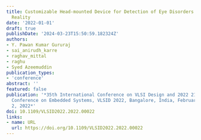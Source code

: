 ```yaml
---
title: Customizable Head-mounted Device for Detection of Eye Disorders using Virtual
  Reality
date: '2022-01-01'
draft: true
publishDate: '2024-03-23T15:50:59.182324Z'
authors:
- Y. Pawan Kumar Gururaj
- sai_anirudh_karre
- raghav_mittal
- raghu
- Syed Azeemuddin
publication_types:
- 'conference'
abstract: ''
featured: false
publication: '*35th International Conference on VLSI Design and 2022 21st International
  Conference on Embedded Systems, VLSID 2022, Bangalore, India, February 26 - March
  2, 2022*'
doi: 10.1109/VLSID2022.2022.00022
links:
- name: URL
  url: https://doi.org/10.1109/VLSID2022.2022.00022
---
```



